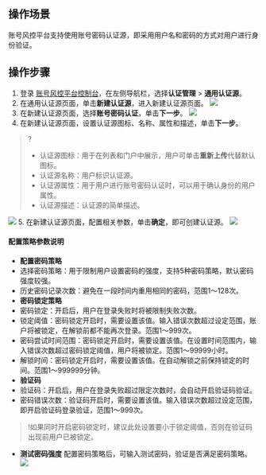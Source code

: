 ## 操作场景
账号风控平台支持使用账号密码认证源，即采用用户名和密码的方式对用户进行身份验证。

## 操作步骤
1. 登录 [账号风控平台控制台](https://console.cloud.tencent.com/ciam)，在左侧导航栏，选择**认证管理** > **通用认证源**。
2. 在通用认证源页面，单击**新建认证源**，进入新建认证源页面。
![](https://main.qcloudimg.com/raw/cac93cbfd835e939665b4d3b450d5bfc.png)
3. 在新建认证源页面，选择**账号密码认证**，单击**下一步**。
![](https://main.qcloudimg.com/raw/3a08633d2f0e9f1fa6aefcac4a43add6.png)
4. 在新建认证源页面，设置认证源图标、名称、属性和描述，单击**下一步**。
>?
>- 认证源图标：用于在列表和门户中展示，用户可单击**重新上传**代替默认图标。
>- 认证源名称：用户标识认证源。
>- 认证源属性：用于用户进行账号密码认证时，可以用于确认身份的用户属性。
>- 认证源描述：认证源的简单描述。
>
![](https://main.qcloudimg.com/raw/5cf7b467cc4ead7b5d950c9b96c49078.png)
5. 在新建认证源页面，配置相关参数，单击**确定**，即可创建认证源。
![](https://main.qcloudimg.com/raw/dd4f90700fb4ce1971b1e781231a5e25.png)

#### 配置策略参数说明[](id:CSSM)
- **配置密码策略**
 - 选择密码策略：用于限制用户设置密码的强度，支持5种密码策略，默认密码强度较强。
 - 历史密码记录次数：避免在一段时间内重用相同的密码，范围1～128次。
- **密码锁定策略**
 - 密码锁定：开启后，用户在登录失败时将被限制失败次数。
 - 锁定阈值：密码锁定开启时，需要设置该值。输入错误次数超过设定范围，账户将被锁定，在解锁前都不能再次登录。范围1～999次。
 - 密码尝试时间范围：密码锁定开启时，需要设置该值。在设置时间范围内，输入错误次数超过密码锁定阈值，用户将被锁定。范围1～99999小时。
 - 解锁时间：密码锁定开启时，需要设置该值。在自动解锁之前保持锁定的时间。范围1～999999分钟。
- **验证码**
 - 验证码：开启后，用户在登录失败超过限定次数时，会自动开启验证码验证。
 - 密码错误次数：验证码开启时，需要设置该值。输入错误次数超过设定范围，即开启验证码登录验证，范围1～999次。
>!如果同时开启密码锁定时，建议此处设置要小于锁定阈值，否则在验证码出现前用户已被锁定。

- **测试密码强度**
配置密码策略后，可输入测试密码，验证是否满足密码策略。
![](https://main.qcloudimg.com/raw/9cebb424018896f2abe05ac6033a499e.png)
